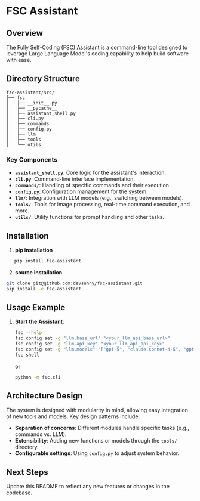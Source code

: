# FSC Assistant

## Overview
The Fully Self-Coding (FSC) Assistant is a command-line tool designed to leverage Large Language Model's coding capability to help build software with ease.

## Directory Structure
```
fsc-assistant/src/
├── fsc
│   ├── __init__.py
│   ├── __pycache__
│   ├── assistant_shell.py
│   ├── cli.py
│   ├── commands
│   ├── config.py
│   ├── llm
│   ├── tools
│   └── utils

```

### Key Components
- **`assistant_shell.py`**: Core logic for the assistant's interaction.
- **`cli.py`**: Command-line interface implementation.
- **`commands/`**: Handling of specific commands and their execution.
- **`config.py`**: Configuration management for the system.
- **`llm/`**: Integration with LLM models (e.g., switching between models).
- **`tools/`**: Tools for image processing, real-time command execution, and more.
- **`utils/`**: Utility functions for prompt handling and other tasks.

## Installation
1. **pip installation**
```bash
   pip install fsc-assistant
```
2. **source installation**
```bash
git clone git@github.com:devsunny/fsc-assistant.git
pip install -e fsc-assistant
```

## Usage Example
1. **Start the Assistant**:
   ```bash
   fsc --help
   fsc config set -g "llm.base_url" "<your_llm_api_base_url>"
   fsc config set -g "llm.api_key" "<your_llm_api_api_key>"
   fsc config set -g "llm.models" '["gpt-5", "claude.sonnet-4-5", "gpt-4o"]'
   fsc shell
   ```
   or

   ```bash
   python -m fsc.cli
   ```


## Architecture Design
The system is designed with modularity in mind, allowing easy integration of new tools and models. Key design patterns include:
- **Separation of concerns**: Different modules handle specific tasks (e.g., commands vs. LLM).
- **Extensibility**: Adding new functions or models through the `tools/` directory.
- **Configurable settings**: Using `config.py` to adjust system behavior.

## Next Steps
Update this README to reflect any new features or changes in the codebase.